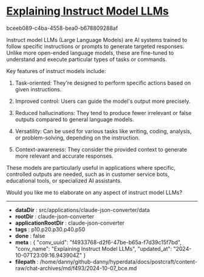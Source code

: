 # [Explaining Instruct Model LLMs](https://claude.ai/chat/f4933768-d2f6-47be-b65a-f7d39c15f7bd)

bceeb089-c4ba-4558-bea0-b678809288af

 Instruct model LLMs (Large Language Models) are AI systems trained to follow specific instructions or prompts to generate targeted responses. Unlike more open-ended language models, these are fine-tuned to understand and execute particular types of tasks or commands.

Key features of instruct models include:

1. Task-oriented: They're designed to perform specific actions based on given instructions.

2. Improved control: Users can guide the model's output more precisely.

3. Reduced hallucinations: They tend to produce fewer irrelevant or false outputs compared to general language models.

4. Versatility: Can be used for various tasks like writing, coding, analysis, or problem-solving, depending on the instruction.

5. Context-awareness: They consider the provided context to generate more relevant and accurate responses.

These models are particularly useful in applications where specific, controlled outputs are needed, such as in customer service bots, educational tools, or specialized AI assistants.

Would you like me to elaborate on any aspect of instruct model LLMs?

---

* **dataDir** : src/applications/claude-json-converter/data
* **rootDir** : claude-json-converter
* **applicationRootDir** : claude-json-converter
* **tags** : p10.p20.p30.p40.p50
* **done** : false
* **meta** : {
  "conv_uuid": "f4933768-d2f6-47be-b65a-f7d39c15f7bd",
  "conv_name": "Explaining Instruct Model LLMs",
  "updated_at": "2024-10-07T23:09:16.943904Z"
}
* **filepath** : /home/danny/github-danny/hyperdata/docs/postcraft/content-raw/chat-archives/md/f493/2024-10-07_bce.md